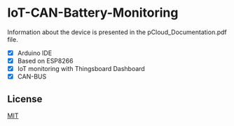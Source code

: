 # IoT-CAN-Battery-Monitoring

Information about the device is presented in the pCloud_Documentation.pdf file.
- [x] Arduino IDE
- [x] Based on ESP8266
- [x] IoT monitoring with Thingsboard Dashboard
- [x] CAN-BUS

## License
[MIT](https://choosealicense.com/licenses/mit/)
